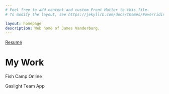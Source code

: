 ```yaml
---
# Feel free to add content and custom Front Matter to this file.
# To modify the layout, see https://jekyllrb.com/docs/themes/#overriding-theme-defaults

layout: homepage
description: Web home of James Vanderburg.
---
```

<a href="/VanderburgJames_resume.pdf" target="_blank">Resumé</a>

# My Work

Fish Camp Online

Gaslight Team App
